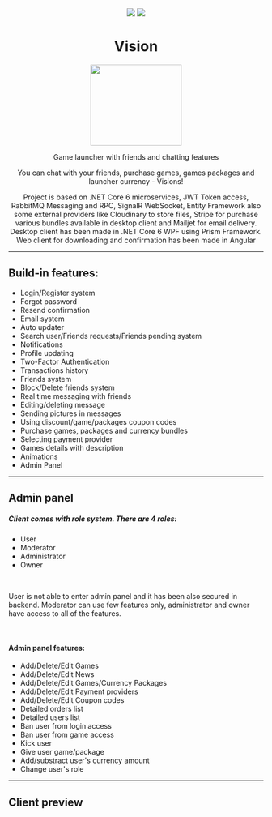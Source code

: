 <div id="shields" align="center">
  <a>
    <img src="https://github.com/Gulyeh/Vision/actions/workflows/dotnet.yml/badge.svg"/>
  </a>
  <a>
    <img src="https://github.com/Gulyeh/Vision/actions/workflows/node.js.yml/badge.svg"/>
  </a>
</div>

<div id="title" align="center">
  <h1>Vision</h1>
  <img src="https://user-images.githubusercontent.com/38474768/176936530-665d5bba-3671-4f99-a5cc-07112362568c.png" height=160 width=180/>
  <p>Game launcher with friends and chatting features</p>
  <p>You can chat with your friends, purchase games, games packages and launcher currency - Visions!</p>
  <p>Project is based on .NET Core 6 microservices, JWT Token access, RabbitMQ Messaging and RPC, SignalR WebSocket, Entity Framework also some external providers like Cloudinary to store files, Stripe for purchase various bundles available in desktop client and Mailjet for email delivery. Desktop client has been made in .NET Core 6 WPF using Prism Framework. Web client for downloading and confirmation has been made in Angular</p>
</div>

 ---
 
 <div id="features">
  <h2>Build-in features:</h2>
  <ul>
    <li>Login/Register system</li>
    <li>Forgot password</li>
    <li>Resend confirmation</li>
    <li>Email system</li>
    <li>Auto updater</li>
    <li>Search user/Friends requests/Friends pending system</li>
    <li>Notifications</li>
    <li>Profile updating</li>
    <li>Two-Factor Authentication</li>
    <li>Transactions history</li>
    <li>Friends system</li>
    <li>Block/Delete friends system</li>
    <li>Real time messaging with friends</li>
    <li>Editing/deleting message</li>
    <li>Sending pictures in messages</li>
    <li>Using discount/game/packages coupon codes</li>
    <li>Purchase games, packages and currency bundles</li>
    <li>Selecting payment provider</li>
    <li>Games details with description</li>
    <li>Animations</li>
    <li>Admin Panel</li>
  </ul>
 </div>
 
  ---
  
<div id="adminFeatures">
  <h2>Admin panel</h2>
  <h5>Client comes with role system. There are 4 roles:</h5>
  <ul>
    <li>User</li>
    <li>Moderator</li>
    <li>Administrator</li>
    <li>Owner</li>
  </ul>
  
  </br>
  
  <p>User is not able to enter admin panel and it has been also secured in backend. Moderator can use few features only, administrator and owner have access to all of the features.</p>
  
  </br>
  
  <h4>Admin panel features:</h4>
  <ul>
    <li>Add/Delete/Edit Games</li>
    <li>Add/Delete/Edit News</li>
    <li>Add/Delete/Edit Games/Currency Packages</li>
    <li>Add/Delete/Edit Payment providers</li>
    <li>Add/Delete/Edit Coupon codes</li>
    <li>Detailed orders list</li>
    <li>Detailed users list</li>
    <li>Ban user from login access</li>
    <li>Ban user from game access</li>
    <li>Kick user</li>
    <li>Give user game/package</li>
    <li>Add/substract user's currency amount</li>
    <li>Change user's role</li>
  </ul>
 </div>
  
  ---
  
  <div id="preview">
     <h2>Client preview</h2>
     
  </div>
